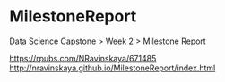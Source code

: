 # MilestoneReport
Data Science Capstone > Week 2 > Milestone Report

https://rpubs.com/NRavinskaya/671485
http://nravinskaya.github.io/MilestoneReport/index.html
